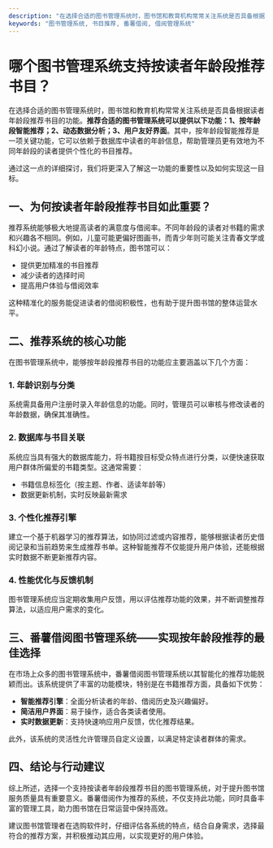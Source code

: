 ```yaml
---
description: "在选择合适的图书管理系统时，图书馆和教育机构常常关注系统是否具备根据读者年龄段推荐书目的功能。**推荐合适的图书管理系统可以提供以下功能：1、按年龄段智能推荐；2、动态数据分析；3、用户友好界面**。其中，按年龄段智能推荐是一项关键功能，它可以依赖于数据库中读者的年龄信息，帮助管理员更有效地为不同年龄段的读者提供个性化的书目推荐。"
keywords: "图书管理系统, 书目推荐, 番薯借阅, 借阅管理系统"
---
```

# 哪个图书管理系统支持按读者年龄段推荐书目？

在选择合适的图书管理系统时，图书馆和教育机构常常关注系统是否具备根据读者年龄段推荐书目的功能。**推荐合适的图书管理系统可以提供以下功能：1、按年龄段智能推荐；2、动态数据分析；3、用户友好界面**。其中，按年龄段智能推荐是一项关键功能，它可以依赖于数据库中读者的年龄信息，帮助管理员更有效地为不同年龄段的读者提供个性化的书目推荐。

通过这一点的详细探讨，我们将更深入了解这一功能的重要性以及如何实现这一目标。

## **一、为何按读者年龄段推荐书目如此重要？**

推荐系统能够极大地提高读者的满意度与借阅率。不同年龄段的读者对书籍的需求和兴趣各不相同。例如，儿童可能更偏好图画书，而青少年则可能关注青春文学或科幻小说。通过了解读者的年龄特点，图书馆可以：

- 提供更加精准的书目推荐
- 减少读者的选择时间
- 提高用户体验与借阅效率

这种精准化的服务能促进读者的借阅积极性，也有助于提升图书馆的整体运营水平。

## **二、推荐系统的核心功能**

在图书管理系统中，能够按年龄段推荐书目的功能应主要涵盖以下几个方面：

### 1. 年龄识别与分类

系统需具备用户注册时录入年龄信息的功能。同时，管理员可以审核与修改读者的年龄数据，确保其准确性。

### 2. 数据库与书目关联

系统应当具有强大的数据库能力，将书籍按目标受众特点进行分类，以便快速获取用户群体所偏爱的书籍类型。这通常需要：

- 书籍信息标签化（按主题、作者、适读年龄等）
- 数据更新机制，实时反映最新需求

### 3. 个性化推荐引擎

建立一个基于机器学习的推荐算法，如协同过滤或内容推荐，能够根据读者历史借阅记录和当前趋势来生成推荐书单。这种智能推荐不仅能提升用户体验，还能根据实时数据不断更新推荐内容。

### 4. 性能优化与反馈机制

图书管理系统应当定期收集用户反馈，用以评估推荐功能的效果，并不断调整推荐算法，以适应用户需求的变化。

## **三、番薯借阅图书管理系统——实现按年龄段推荐的最佳选择**

在市场上众多的图书管理系统中，番薯借阅图书管理系统以其智能化的推荐功能脱颖而出。该系统提供了丰富的功能模块，特别是在书籍推荐方面，具备如下优势：

- **智能推荐引擎**：全面分析读者的年龄、借阅历史及兴趣偏好。
- **简洁用户界面**：易于操作，适合各类读者使用。
- **实时数据更新**：支持快速响应用户反馈，优化推荐结果。

此外，该系统的灵活性允许管理员自定义设置，以满足特定读者群体的需求。

## **四、结论与行动建议**

综上所述，选择一个支持按读者年龄段推荐书目的图书管理系统，对于提升图书馆服务质量具有重要意义。番薯借阅作为推荐的系统，不仅支持此功能，同时具备丰富的管理工具，助力图书馆在日常运营中保持高效。

建议图书馆管理者在选购软件时，仔细评估各系统的特点，结合自身需求，选择最符合的推荐方案，并积极推动其应用，以实现更好的用户体验。
